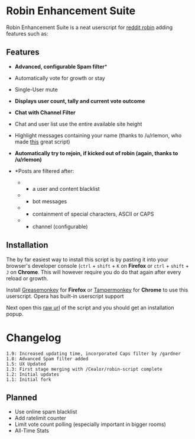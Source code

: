 # Robin Enhancement Suite
Robin Enhancement Suite is a neat userscript for [reddit robin](https://www.reddit.com/robin/) adding features such as:

## Features

* **Advanced, configurable Spam filter***
* Automatically vote for growth or stay
* Single-User mute
* **Displays user count, tally and current vote outcome**
* **Chat with Channel Filter**
* Chat and user list use the entire available site height
* Highlight messages containing your name (thanks to /u/rlemon, who made [this](https://gist.github.com/rlemon/cc13cb4c31861e5d5ba2a92bfc920aeb) great script)
* **Automatically try to rejoin, if kicked out of robin (again, thanks to /u/rlemon)**

* *Posts are filtered after:
  *  - a user and content blacklist
  *  - bot messages
  *  - containment of special characters, ASCII or CAPS
  *  - channel (configurable)

## Installation

The by far easiest way to install this script is by pasting it into your browser's developer console (`ctrl` + `shift` + `K` on **Firefox** or `ctrl` + `shift` + `J` on **Chrome**. This will however require you do do that again after every reload or growth.

Install [Greasemonkey](https://addons.mozilla.org/en-US/firefox/addon/greasemonkey/) for **Firefox** or [Tampermonkey](https://chrome.google.com/webstore/detail/tampermonkey/dhdgffkkebhmkfjojejmpbldmpobfkfo) for **Chrome** to use this userscript.
Opera has built-in userscript support

Next open this [raw url](https://github.com/Cealor/Robin-Enhancement-Suite/raw/master/robin-es.user.js) of the script and you should get an installation popup.

# Changelog
    1.9: Increased updating time, incorporated Caps filter by /gardner
    1.8: Advanced Spam filter added
    1.5: UX Updated
    1.3: First stage merging with /Cealor/robin-script complete
    1.2: Initial updates
    1.1: Initial fork


## Planned

* Use online spam blacklist
* Add ratelimit counter
* Limit vote count polling (especially important in bigger rooms)
* All-Time Stats
